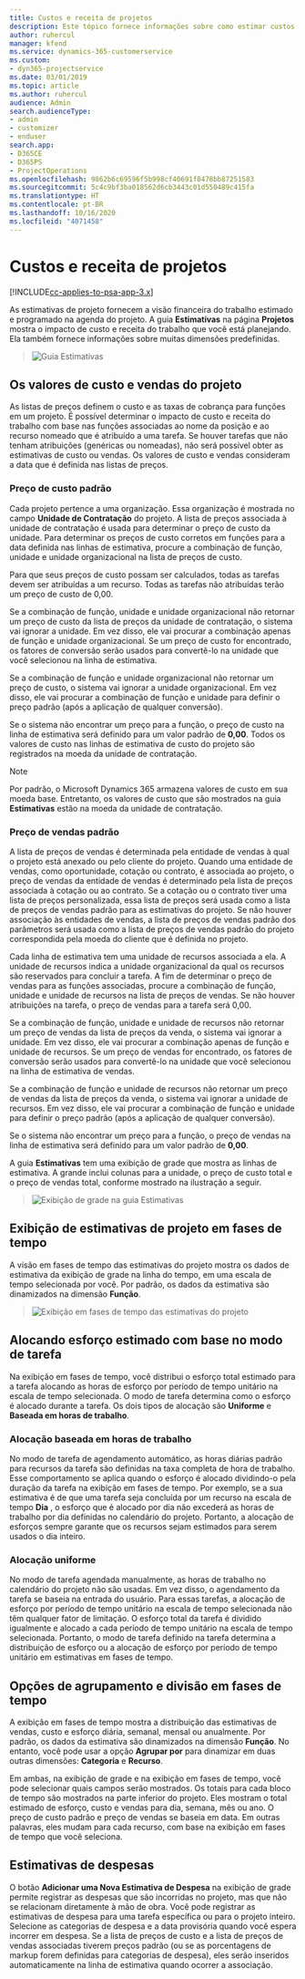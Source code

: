 ```yaml
---
title: Custos e receita de projetos
description: Este tópico fornece informações sobre como estimar custos e receita de projeto.
author: ruhercul
manager: kfend
ms.service: dynamics-365-customerservice
ms.custom:
- dyn365-projectservice
ms.date: 03/01/2019
ms.topic: article
ms.author: ruhercul
audience: Admin
search.audienceType:
- admin
- customizer
- enduser
search.app:
- D365CE
- D365PS
- ProjectOperations
ms.openlocfilehash: 9862b6c69596f5b998cf40691f8478bb87251583
ms.sourcegitcommit: 5c4c9bf3ba018562d6cb3443c01d550489c415fa
ms.translationtype: HT
ms.contentlocale: pt-BR
ms.lasthandoff: 10/16/2020
ms.locfileid: "4071458"
---
```

# <a name="project-costs-and-revenue"></a>Custos e receita de projetos

[!INCLUDE[cc-applies-to-psa-app-3.x](../includes/cc-applies-to-psa-app-3x.md)]

As estimativas de projeto fornecem a visão financeira do trabalho estimado e programado na agenda do projeto. A guia **Estimativas** na página **Projetos** mostra o impacto de custo e receita do trabalho que você está planejando. Ela também fornece informações sobre muitas dimensões predefinidas. 

> ![Guia Estimativas](media/project-5.png)

## <a name="cost-and-sales-values-of-the-project"></a>Os valores de custo e vendas do projeto

As listas de preços definem o custo e as taxas de cobrança para funções em um projeto. É possível determinar o impacto de custo e receita do trabalho com base nas funções associadas ao nome da posição e ao recurso nomeado que é atribuído a uma tarefa. Se houver tarefas que não tenham atribuições (genéricas ou nomeadas), não será possível obter as estimativas de custo ou vendas. Os valores de custo e vendas consideram a data que é definida nas listas de preços.

### <a name="default-cost-price"></a>Preço de custo padrão  

Cada projeto pertence a uma organização. Essa organização é mostrada no campo **Unidade de Contratação** do projeto. A lista de preços associada à unidade de contratação é usada para determinar o preço de custo da unidade. Para determinar os preços de custo corretos em funções para a data definida nas linhas de estimativa, procure a combinação de função, unidade e unidade organizacional na lista de preços de custo. 

Para que seus preços de custo possam ser calculados, todas as tarefas devem ser atribuídas a um recurso. Todas as tarefas não atribuídas terão um preço de custo de 0,00.

Se a combinação de função, unidade e unidade organizacional não retornar um preço de custo da lista de preços da unidade de contratação, o sistema vai ignorar a unidade. Em vez disso, ele vai procurar a combinação apenas de função e unidade organizacional. Se um preço de custo for encontrado, os fatores de conversão serão usados para convertê-lo na unidade que você selecionou na linha de estimativa.

Se a combinação de função e unidade organizacional não retornar um preço de custo, o sistema vai ignorar a unidade organizacional. Em vez disso, ele vai procurar a combinação de função e unidade para definir o preço padrão (após a aplicação de qualquer conversão).

Se o sistema não encontrar um preço para a função, o preço de custo na linha de estimativa será definido para um valor padrão de **0,00**. Todos os valores de custo nas linhas de estimativa de custo do projeto são registrados na moeda da unidade de contratação.

> [!NOTE]
> Por padrão, o Microsoft Dynamics 365 armazena valores de custo em sua moeda base. Entretanto, os valores de custo que são mostrados na guia **Estimativas** estão na moeda da unidade de contratação.  

### <a name="default-sales-price"></a>Preço de vendas padrão 

A lista de preços de vendas é determinada pela entidade de vendas à qual o projeto está anexado ou pelo cliente do projeto. Quando uma entidade de vendas, como oportunidade, cotação ou contrato, é associada ao projeto, o preço de vendas da entidade de vendas é determinado pela lista de preços associada à cotação ou ao contrato. Se a cotação ou o contrato tiver uma lista de preços personalizada, essa lista de preços será usada como a lista de preços de vendas padrão para as estimativas do projeto. Se não houver associação às entidades de vendas, a lista de preços de vendas padrão dos parâmetros será usada como a lista de preços de vendas padrão do projeto correspondida pela moeda do cliente que é definida no projeto.

Cada linha de estimativa tem uma unidade de recursos associada a ela. A unidade de recursos indica a unidade organizacional da qual os recursos são reservados para concluir a tarefa. A fim de determinar o preço de vendas para as funções associadas, procure a combinação de função, unidade e unidade de recursos na lista de preços de vendas. Se não houver atribuições na tarefa, o preço de vendas para a tarefa será 0,00.

Se a combinação de função, unidade e unidade de recursos não retornar um preço de vendas da lista de preços da venda, o sistema vai ignorar a unidade. Em vez disso, ele vai procurar a combinação apenas de função e unidade de recursos. Se um preço de vendas for encontrado, os fatores de conversão serão usados para convertê-lo na unidade que você selecionou na linha de estimativa de vendas. 

Se a combinação de função e unidade de recursos não retornar um preço de vendas da lista de preços da venda, o sistema vai ignorar a unidade de recursos. Em vez disso, ele vai procurar a combinação de função e unidade para definir o preço padrão (após a aplicação de qualquer conversão).

Se o sistema não encontrar um preço para a função, o preço de vendas na linha de estimativa será definido para um valor padrão de **0,00**.

A guia **Estimativas** tem uma exibição de grade que mostra as linhas de estimativa. A grande inclui colunas para a unidade, o preço de custo total e o preço de vendas total, conforme mostrado na ilustração a seguir. 

> ![Exibição de grade na guia Estimativas](media/project-6.png)

## <a name="time-phased-view-of-project-estimates"></a>Exibição de estimativas de projeto em fases de tempo

A visão em fases de tempo das estimativas do projeto mostra os dados de estimativa da exibição de grade na linha do tempo, em uma escala de tempo selecionada por você. Por padrão, os dados da estimativa são dinamizados na dimensão **Função**.

> ![Exibição em fases de tempo das estimativas do projeto](media/project-7.png)

## <a name="allocating-estimated-effort-based-on-the-task-mode"></a>Alocando esforço estimado com base no modo de tarefa

Na exibição em fases de tempo, você distribui o esforço total estimado para a tarefa alocando as horas de esforço por período de tempo unitário na escala de tempo selecionada. O modo de tarefa determina como o esforço é alocado durante a tarefa. Os dois tipos de alocação são **Uniforme** e **Baseada em horas de trabalho**.

### <a name="work-hours-based-allocation"></a>Alocação baseada em horas de trabalho
 
No modo de tarefa de agendamento automático, as horas diárias padrão para recursos da tarefa são definidas na taxa completa de hora de trabalho. Esse comportamento se aplica quando o esforço é alocado dividindo-o pela duração da tarefa na exibição em fases de tempo. Por exemplo, se a sua estimativa é de que uma tarefa seja concluída por um recurso na escala de tempo **Dia** , o esforço que é alocado por dia não excederá as horas de trabalho por dia definidas no calendário do projeto. Portanto, a alocação de esforços sempre garante que os recursos sejam estimados para serem usados o dia inteiro.

### <a name="even-allocation"></a>Alocação uniforme

No modo de tarefa agendada manualmente, as horas de trabalho no calendário do projeto não são usadas. Em vez disso, o agendamento da tarefa se baseia na entrada do usuário. Para essas tarefas, a alocação de esforço por período de tempo unitário na escala de tempo selecionada não têm qualquer fator de limitação. O esforço total da tarefa é dividido igualmente e alocado a cada período de tempo unitário na escala de tempo selecionada. Portanto, o modo de tarefa definido na tarefa determina a distribuição de esforço ou a alocação de esforço por período de tempo unitário em estimativas em fases de tempo.

## <a name="grouping-and-time-phasing-options"></a>Opções de agrupamento e divisão em fases de tempo

A exibição em fases de tempo mostra a distribuição das estimativas de vendas, custo e esforço diária, semanal, mensal ou anualmente. Por padrão, os dados da estimativa são dinamizados na dimensão **Função**. No entanto, você pode usar a opção **Agrupar por** para dinamizar em duas outras dimensões: **Categoria** e **Recurso**.

Em ambas, na exibição de grade e na exibição em fases de tempo, você pode selecionar quais campos serão mostrados. Os totais para cada bloco de tempo são mostrados na parte inferior do projeto. Eles mostram o total estimado de esforço, custo e vendas para dia, semana, mês ou ano. O preço de custo padrão e preço de vendas se baseia em data. Em outras palavras, eles mudam para cada recurso, com base na exibição em fases de tempo que você seleciona.

## <a name="expense-estimates"></a>Estimativas de despesas

O botão **Adicionar uma Nova Estimativa de Despesa** na exibição de grade permite registrar as despesas que são incorridas no projeto, mas que não se relacionam diretamente à mão de obra. Você pode registrar as estimativas de despesa para uma tarefa específica ou para o projeto inteiro. Selecione as categorias de despesa e a data provisória quando você espera incorrer em despesa. Se a lista de preços de custo e a lista de preços de vendas associadas tiverem preços padrão (ou se as porcentagens de markup forem definidas para categorias de despesa), eles serão inseridos automaticamente na linha de estimativa quando ocorrer a associação.
